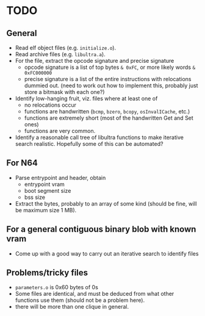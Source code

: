 # TODO

## General
- Read elf object files (e.g. `initialize.o`).
- Read archive files (e.g. `libultra.a`).
- For the file, extract the opcode signature and precise signature
    - opcode signature is a list of top bytes `& 0xFC`, or more likely words `& 0xFC000000`
    - precise signature is a list of the entire instructions with relocations dummied out. (need to work out how to implement this, probably just store a bitmask with each one?)
- Identify low-hanging fruit, viz. files where at least one of
    - no relocations occur
    - functions are handwritten (`bcmp`, `bzero`, `bcopy`, `osInvalICache`, etc.)
    - functions are extremely short (most of the handwritten Get and Set ones)
    - functions are very common.
- Identify a reasonable call tree of libultra functions to make iterative search realistic. Hopefully some of this can be automated?

## For N64
- Parse entrypoint and header, obtain
    - entrypoint vram
    - boot segment size
    - bss size
- Extract the bytes, probably to an array of some kind (should be fine, will be maximum size 1 MB).

## For a general contiguous binary blob with known vram
- Come up with a good way to carry out an iterative search to identify files



## Problems/tricky files
- `parameters.o` is 0x60 bytes of 0s
- Some files are identical, and must be deduced from what other functions use them (should not be a problem here).
- there will be more than one clique in general.

